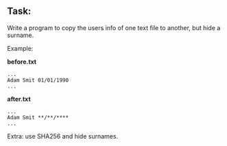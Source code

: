 ## Task:

Write a program to copy the users info of one text file to another, but hide a surname.

Example:

**before.txt**
```
...
Adam Smit 01/01/1990
...
```

**after.txt**  
```
...
Adam Smit **/**/****
...
```

Extra: use SHA256 and hide surnames.